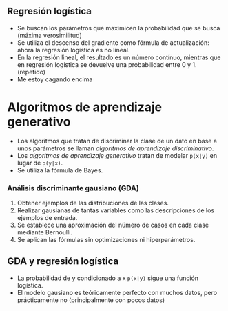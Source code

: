 ## Regresión logística
- Se buscan los parámetros que maximicen la probabilidad que se busca (máxima verosimilitud)
- Se utiliza el descenso del gradiente como fórmula de actualización: ahora la regresión logística es no lineal.
- En la regresión lineal, el resultado es un número contínuo, mientras que en regresión logística se devuelve una probabilidad entre 0 y 1. (repetido)
- Me estoy cagando encima

# Algoritmos de aprendizaje generativo
- Los algoritmos que tratan de discriminar la clase de un dato en base a unos parámetros se llaman *algoritmos de aprendizaje discriminativo*.
- Los *algoritmos de aprendizaje generativo* tratan de modelar `p(x|y)` en lugar de `p(y|x)`.
- Se utiliza la fórmula de Bayes.

### Análisis discriminante gausiano (GDA)
1. Obtener ejemplos de las distribuciones de las clases.
2. Realizar gausianas de tantas variables como las descripciones de los ejemplos de entrada.
3. Se establece una aproximación del número de casos en cada clase mediante Bernoulli.
4. Se aplican las fórmulas sin optimizaciones ni hiperparámetros.

## GDA y regresión logística
- La probabilidad de y condicionado a x `p(x|y)` sigue una función logística.
- El modelo gausiano es teóricamente perfecto con muchos datos, pero prácticamente no (principalmente con pocos datos)
